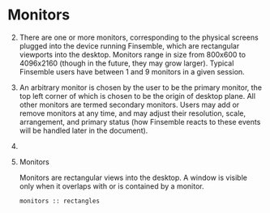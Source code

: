 # Monitors
2. There are one or more monitors, corresponding to the physical screens plugged into the device running Finsemble, which are rectangular viewports into the desktop. Monitors range in size from 800x600 to 4096x2160 (though in the future, they may grow larger). Typical Finsemble users have between 1 and 9 monitors in a given session.
3. An arbitrary monitor is chosen by the user to be the primary monitor, the top left corner of which is chosen to be the origin of desktop plane. All other monitors are termed secondary monitors. Users may add or remove monitors at any time, and may adjust their resolution, scale, arrangement, and primary status (how Finsemble reacts to these events will be handled later in the document).
4.
1. Monitors

    Monitors are rectangular views into the desktop. A window is visible only when it overlaps with or is contained by a monitor.

    ```
    monitors :: rectangles
    ```
